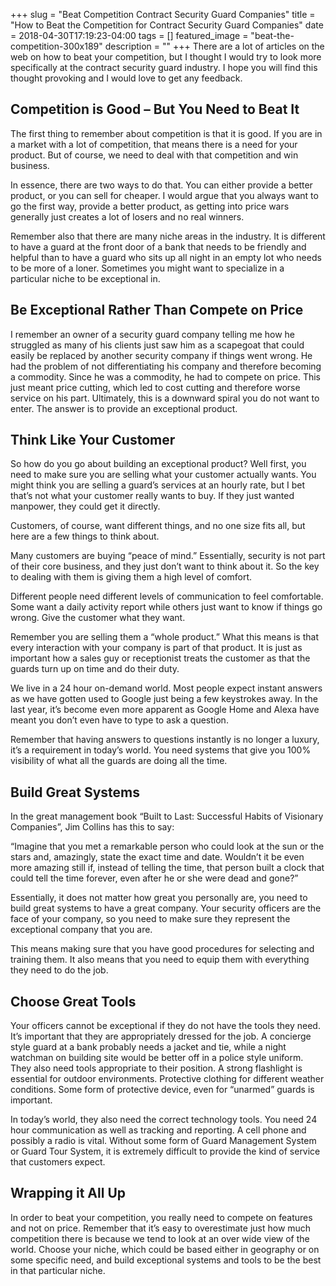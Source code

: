 +++
slug = "Beat Competition Contract Security Guard Companies"
title =  "How to Beat the Competition for Contract Security Guard Companies"
date = 2018-04-30T17:19:23-04:00
tags = []
featured_image = "beat-the-competition-300x189"
description = ""
+++
There are a lot of articles on the web on how to beat your competition, but I thought I would try to look more specifically at the contract security guard industry.  I hope you will find this thought provoking and I would love to get any feedback.

## Competition is Good – But You Need to Beat It
The first thing to remember about competition is that it is good.  If you are in a market with a lot of competition, that means there is a need for your product.  But of course, we need to deal with that competition and win business.



In essence, there are two ways to do that.  You can either provide a better product, or you can sell for cheaper.  I would argue that you always want to go the first way, provide a better product, as getting into price wars generally just creates a lot of losers and no real winners.



Remember also that there are many niche areas in the industry.  It is different to have a guard at the front door of a bank that needs to be friendly and helpful than to have a guard who sits up all night in an empty lot who needs to be more of a loner.  Sometimes you might want to specialize in a particular niche to be exceptional in.

## Be Exceptional Rather Than Compete on Price
I remember an owner of a security guard company telling me how he struggled as many of his clients just saw him as a scapegoat that could easily be replaced by another security company if things went wrong.  He had the problem of not differentiating his company and therefore becoming a commodity. Since he was a commodity, he had to compete on price. This just meant price cutting, which led to cost cutting and therefore worse service on his part.  Ultimately, this is a downward spiral you do not want to enter. The answer is to provide an exceptional product.

## Think Like Your Customer
So how do you go about building an exceptional product?  Well first, you need to make sure you are selling what your customer actually wants.  You might think you are selling a guard’s services at an hourly rate, but I bet that’s not what your customer really wants to buy.  If they just wanted manpower, they could get it directly.



Customers, of course, want different things, and no one size fits all, but here are a few things to think about.  



Many customers are buying “peace of mind.”  Essentially, security is not part of their core business, and they just don’t want to think about it.  So the key to dealing with them is giving them a high level of comfort.



Different people need different levels of communication to feel comfortable.  Some want a daily activity report while others just want to know if things go wrong.  Give the customer what they want.



Remember you are selling them a “whole product.”  What this means is that every interaction with your company is part of that product.  It is just as important how a sales guy or receptionist treats the customer as that the guards turn up on time and do their duty.



We live in a 24 hour on-demand world.  Most people expect instant answers as we have gotten used to Google just being a few keystrokes away.  In the last year, it’s become even more apparent as Google Home and Alexa have meant you don’t even have to type to ask a question.



Remember that having answers to questions instantly is no longer a luxury, it’s a requirement in today’s world.  You need systems that give you 100% visibility of what all the guards are doing all the time.

## Build Great Systems
In the great management book “Built to Last: Successful Habits of Visionary Companies”, Jim Collins has this to say:



“Imagine that you met a remarkable person who could look at the sun or the stars and, amazingly, state the exact time and date. Wouldn’t it be even more amazing still if, instead of telling the time, that person built a clock that could tell the time forever, even after he or she were dead and gone?”



Essentially, it does not matter how great you personally are, you need to build great systems to have a great company.  Your security officers are the face of your company, so you need to make sure they represent the exceptional company that you are.  



This means making sure that you have good procedures for selecting and training them. It also means that you need to equip them with everything they need to do the job.

## Choose Great Tools
Your officers cannot be exceptional if they do not have the tools they need.  It’s important that they are appropriately dressed for the job. A concierge style guard at a bank probably needs a jacket and tie, while a night watchman on building site would be better off in a police style uniform.  They also need tools appropriate to their position. A strong flashlight is essential for outdoor environments. Protective clothing for different weather conditions. Some form of protective device, even for “unarmed” guards is important.



In today’s world, they also need the correct technology tools.  You need 24 hour communication as well as tracking and reporting.  A cell phone and possibly a radio is vital. Without some form of Guard Management System or Guard Tour System, it is extremely difficult to provide the kind of service that customers expect.

## Wrapping it All Up
In order to beat your competition, you really need to compete on features and not on price.  Remember that it’s easy to overestimate just how much competition there is because we tend to look at an over wide view of the world.  Choose your niche, which could be based either in geography or on some specific need, and build exceptional systems and tools to be the best in that particular niche.

